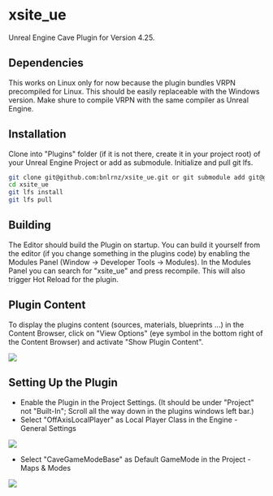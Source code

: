 # xsite_ue

Unreal Engine Cave Plugin for Version 4.25.

## Dependencies
This works on Linux only for now because the plugin bundles VRPN precompiled for Linux. This should be easily replaceable with the Windows version. Make shure to compile VRPN with the same compiler as Unreal Engine. 

## Installation
Clone into "Plugins" folder (if it is not there, create it in your project root) of your Unreal Engine Project or add as submodule. Initialize and pull git lfs.

```Bash
git clone git@github.com:bnlrnz/xsite_ue.git or git submodule add git@github.com:bnlrnz/xsite_ue.git
cd xsite_ue
git lfs install
git lfs pull
```
## Building
The Editor should build the Plugin on startup. You can build it yourself from the editor (if you change something in the plugins code) by enabling the Modules Panel (Window -> Developer Tools -> Modules). In the Modules Panel you can search for "xsite_ue" and press recompile. This will also trigger Hot Reload for the plugin.

## Plugin Content
To display the plugins content (sources, materials, blueprints ...) in the Content Browser, click on "View Options" (eye symbol in the bottom right of the Content Browser) and activate "Show Plugin Content".

![](/Doc/set3.png)

## Setting Up the Plugin
- Enable the Plugin in the Project Settings. (It should be under "Project" not "Built-In"; Scroll all the way down in the plugins windows left bar.)
- Select "OffAxisLocalPlayer" as Local Player Class in the Engine - General Settings

![](/Doc/set1.png)

- Select "CaveGameModeBase" as Default GameMode in the Project - Maps & Modes

![](/Doc/set2.png)


